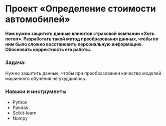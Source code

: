 # Проект «Определение стоимости автомобилей»
#### Нам нужно защитить данные клиентов страховой компании «Хоть потоп». Разработать такой метод преобразования данных, чтобы по ним было сложно восстановить персональную информацию. Обосновать корректность его работы.


### Задача: 
  Нужно защитить данные, чтобы при преобразовании качество моделей машинного обучения не ухудшилось.

### Навыки и инструменты
 * Python
 * Pandas
 * Scikit-learn
 * Numpy

